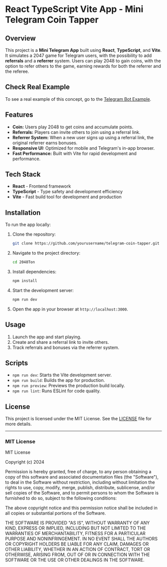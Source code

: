 # React TypeScript Vite App - Mini Telegram Coin Tapper

## Overview

This project is a **Mini Telegram App** built using **React**, **TypeScript**, and **Vite**. It simulates a 2047 game for Telegram users, with the possibility to add **referrals** and a **referrer** system. Users can play 2048 to gain coins, with the option to refer others to the game, earning rewards for both the referrer and the referee.

## Check Real Example

To see a real example of this concept, go to the [Telegram Bot Example](https://t.me/T2048Bot).

## Features

- **Coin:** Users play 2048 to get coins and accumulate points.
- **Referrals:** Players can invite others to join using a referral link.
- **Referrer System:** When a new user signs up using a referral link, the original referrer earns bonuses.
- **Responsive UI:** Optimized for mobile and Telegram's in-app browser.
- **Fast Performance:** Built with Vite for rapid development and performance.

## Tech Stack

- **React** - Frontend framework
- **TypeScript** - Type safety and development efficiency
- **Vite** - Fast build tool for development and production

## Installation

To run the app locally:

1. Clone the repository:

    ```bash
    git clone https://github.com/yourusername/telegram-coin-tapper.git
    ```

2. Navigate to the project directory:

    ```bash
    cd 2048Ton
    ```

3. Install dependencies:

    ```bash
    npm install
    ```

4. Start the development server:

    ```bash
    npm run dev
    ```

5. Open the app in your browser at `http://localhost:3000`.

## Usage

1. Launch the app and start playing.
2. Create and share a referral link to invite others.
3. Track referrals and bonuses via the referrer system.

## Scripts

- `npm run dev`: Starts the Vite development server.
- `npm run build`: Builds the app for production.
- `npm run preview`: Previews the production build locally.
- `npm run lint`: Runs ESLint for code quality.

## License

This project is licensed under the MIT License. See the [LICENSE](./LICENSE) file for more details.

---

### MIT License

MIT License

Copyright (c) 2024 

Permission is hereby granted, free of charge, to any person obtaining a copy
of this software and associated documentation files (the "Software"), to deal
in the Software without restriction, including without limitation the rights
to use, copy, modify, merge, publish, distribute, sublicense, and/or sell
copies of the Software, and to permit persons to whom the Software is
furnished to do so, subject to the following conditions:

The above copyright notice and this permission notice shall be included in all
copies or substantial portions of the Software.

THE SOFTWARE IS PROVIDED "AS IS", WITHOUT WARRANTY OF ANY KIND, EXPRESS OR
IMPLIED, INCLUDING BUT NOT LIMITED TO THE WARRANTIES OF MERCHANTABILITY,
FITNESS FOR A PARTICULAR PURPOSE AND NONINFRINGEMENT. IN NO EVENT SHALL THE
AUTHORS OR COPYRIGHT HOLDERS BE LIABLE FOR ANY CLAIM, DAMAGES OR OTHER
LIABILITY, WHETHER IN AN ACTION OF CONTRACT, TORT OR OTHERWISE, ARISING FROM,
OUT OF OR IN CONNECTION WITH THE SOFTWARE OR THE USE OR OTHER DEALINGS IN THE
SOFTWARE.
